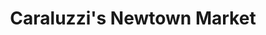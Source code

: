 ---
title: "Caraluzzi's Newtown Market"
url: /newtown/caraluzzis-newtown-market/
shop: Supermarkt
---